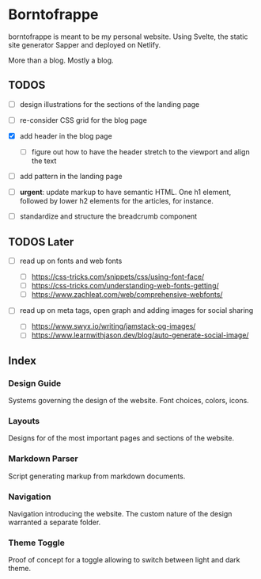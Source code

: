 # Borntofrappe

borntofrappe is meant to be my personal website. Using Svelte, the static site generator Sapper and deployed on Netlify.

More than a blog. Mostly a blog.

## TODOS

- [ ] design illustrations for the sections of the landing page

- [ ] re-consider CSS grid for the blog page

- [x] add header in the blog page

  - [ ] figure out how to have the header stretch to the viewport and align the text

- [ ] add pattern in the landing page

- [ ] **urgent**: update markup to have semantic HTML. One h1 element, followed by lower h2 elements for the articles, for instance.

- [ ] standardize and structure the breadcrumb component

## TODOS Later

- [ ] read up on fonts and web fonts

  - [ ] https://css-tricks.com/snippets/css/using-font-face/
  - [ ] https://css-tricks.com/understanding-web-fonts-getting/
  - [ ] https://www.zachleat.com/web/comprehensive-webfonts/

- [ ] read up on meta tags, open graph and adding images for social sharing

  - [ ] https://www.swyx.io/writing/jamstack-og-images/
  - [ ] https://www.learnwithjason.dev/blog/auto-generate-social-image/

## Index

### Design Guide

Systems governing the design of the website. Font choices, colors, icons.

### Layouts

Designs for of the most important pages and sections of the website.

### Markdown Parser

Script generating markup from markdown documents.

### Navigation

Navigation introducing the website. The custom nature of the design warranted a separate folder.

### Theme Toggle

Proof of concept for a toggle allowing to switch between light and dark theme.
